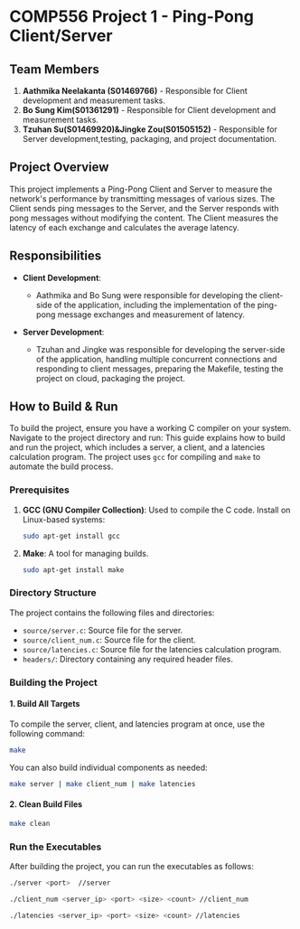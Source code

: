 # COMP556 Project 1 - Ping-Pong Client/Server

## Team Members

1. **Aathmika Neelakanta (S01469766)** - Responsible for Client development and measurement tasks.
2. **Bo Sung Kim(S01361291)** - Responsible for Client development and measurement tasks.
3. **Tzuhan Su(S01469920)&Jingke Zou(S01505152)** - Responsible for Server development,testing, packaging, and project documentation.

## Project Overview

This project implements a Ping-Pong Client and Server to measure the network's performance by transmitting messages of various sizes. The Client sends ping messages to the Server, and the Server responds with pong messages without modifying the content. The Client measures the latency of each exchange and calculates the average latency.

## Responsibilities

- **Client Development**: 
  - Aathmika and Bo Sung were responsible for developing the client-side of the application, including the implementation of the ping-pong message exchanges and measurement of latency.
  
- **Server Development**: 
  - Tzuhan and Jingke was responsible for developing the server-side of the application, handling multiple concurrent connections and responding to client messages, preparing the Makefile, testing the project on cloud, packaging the project.
  

## How to Build & Run
To build the project, ensure you have a working C compiler on your system. Navigate to the project directory and run:
This guide explains how to build and run the project, which includes a server, a client, and a latencies calculation program. The project uses `gcc` for compiling and `make` to automate the build process.

### Prerequisites


1. **GCC (GNU Compiler Collection)**: Used to compile the C code.
    Install on Linux-based systems:
     ```bash
     sudo apt-get install gcc
     ```

2. **Make**: A tool for managing builds.
     ```bash
     sudo apt-get install make
     ```

### Directory Structure

The project contains the following files and directories:

- `source/server.c`: Source file for the server.
- `source/client_num.c`: Source file for the client.
- `source/latencies.c`: Source file for the latencies calculation program.
- `headers/`: Directory containing any required header files.

### Building the Project

#### 1. Build All Targets

To compile the server, client, and latencies program at once, use the following command:

```bash
make
```

You can also build individual components as needed:

```bash
make server | make client_num | make latencies
```

#### 2. Clean Build Files

```bash
make clean
```

### Run the Executables
After building the project, you can run the executables as follows:
```bash
./server <port>  //server
```
```bash
./client_num <server_ip> <port> <size> <count> //client_num
```
```bash
./latencies <server_ip> <port> <size> <count> //latencies
```
